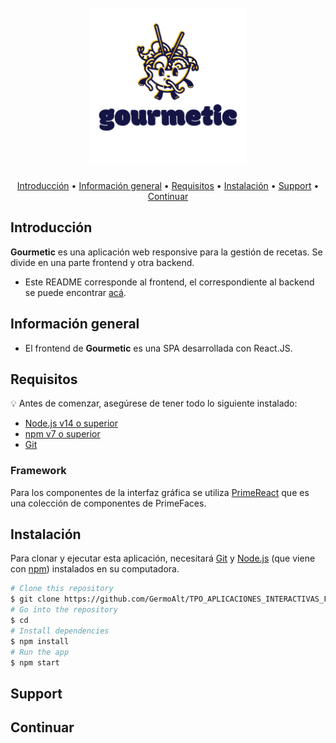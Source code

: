 <h1 align="center">
  <br>
    <img src="https://github.com/GermoAlt/TPO_APLICACIONES_INTERACTIVAS_FRONT/blob/prueba-readme/src/logo.svg?raw=true" alt="gourmetic" width="250">
</h1>


<p align="center">
  <a href="#introduccion">Introducción</a> •
  <a href="#informacion-general">Información general</a> •
  <a href="#requisitos">Requisitos</a> •
  <a href="#instalación">Instalación</a> •
  <a href="#support">Support</a> •
  <a href="#continuar">Continuar</a>
</p>

## Introducción
**Gourmetic** es una aplicación web responsive para la gestión de recetas. Se divide en una parte frontend y otra backend.
* Este README corresponde al frontend, el correspondiente al backend se puede encontrar [acá](https://github.com/GermoAlt/TPO_APLICACIONES_INTERACTIVAS_BACK/blob/main/README.md).

## Información general
* El frontend de **Gourmetic** es una SPA desarrollada con React.JS.

## Requisitos

:bulb: Antes de comenzar, asegúrese de tener todo lo siguiente instalado:

- [ Node.js v14 o superior ](https://nodejs.org/en/download/)
- [ npm v7 o superior ](https://github.blog/2020-10-13-presenting-v7-0-0-of-the-npm-cli/)
- [ Git ](https://git-scm.com/book/en/v2/Getting-Started-Installing-Git/)

### Framework
Para los componentes de la interfaz gráfica se utiliza [PrimeReact](https://www.primefaces.org/primereact/) que es una colección de componentes de PrimeFaces. 


## Instalación
Para clonar y ejecutar esta aplicación, necesitará [Git](https://git-scm.com) y [Node.js](https://nodejs.org/en/download/) (que viene con [npm](http://npmjs.com)) instalados en su computadora.

```bash
# Clone this repository
$ git clone https://github.com/GermoAlt/TPO_APLICACIONES_INTERACTIVAS_FRONT.git
# Go into the repository
$ cd 
# Install dependencies
$ npm install
# Run the app
$ npm start
```





## Support


## Continuar
